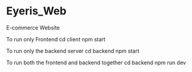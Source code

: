 # Eyeris_Web

E-commerce Website

To run only Frontend
cd client
npm start

To run only the backend server
cd backend
npm start

To run both the frontend and backend together
cd backend
npm run dev
